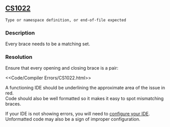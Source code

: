 ## [CS1022](https://docs.microsoft.com/en-us/dotnet/csharp/misc/cs1022)

```
Type or namespace definition, or end-of-file expected
```

### Description
Every brace needs to be a matching set.

### Resolution
Ensure that every opening and closing brace is a pair:  

<<Code/Compiler Errors/CS1022.html>>  

A functioning IDE should be underlining the approximate area of the issue in red.  
Code should also be well formatted so it makes it easy to spot mismatching braces.  

If your IDE is not showing errors, you will need to [configure your IDE](../../IDE%20Configuration.md). Unformatted code may also be a sign of improper configuration.  
